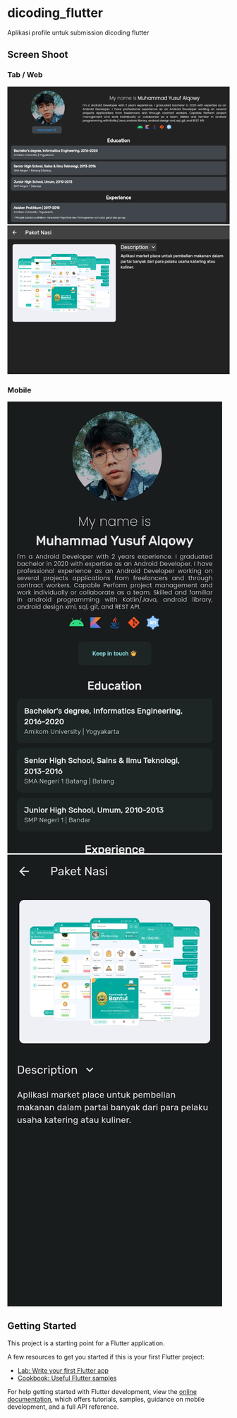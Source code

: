 # dicoding_flutter

Aplikasi profile untuk submission dicoding flutter

## Screen Shoot
### Tab / Web
![Main Screen](assets/ss_main_tab.png)
![Detail Portofolio Screen](assets/ss_detail_porto_tab.png)

### Mobile
![Main Screen](assets/ss_main_mobile.png)
![Detail Portofolio Screen](assets/ss_detail_porto_mobile.png)

## Getting Started

This project is a starting point for a Flutter application.

A few resources to get you started if this is your first Flutter project:

- [Lab: Write your first Flutter app](https://docs.flutter.dev/get-started/codelab)
- [Cookbook: Useful Flutter samples](https://docs.flutter.dev/cookbook)

For help getting started with Flutter development, view the
[online documentation](https://docs.flutter.dev/), which offers tutorials,
samples, guidance on mobile development, and a full API reference.
